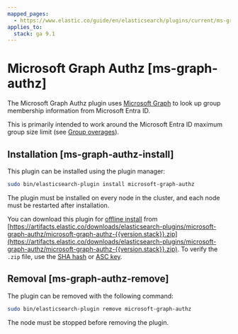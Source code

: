 ```yaml
---
mapped_pages:
  - https://www.elastic.co/guide/en/elasticsearch/plugins/current/ms-graph-authz.html
applies_to:
  stack: ga 9.1
---
```


# Microsoft Graph Authz [ms-graph-authz]

The Microsoft Graph Authz plugin uses [Microsoft Graph](https://learn.microsoft.com/en-us/graph/api/user-list-memberof)
to look up group membership information from Microsoft Entra ID.

This is primarily intended to work around the Microsoft Entra ID maximum group
size limit (see [Group overages](https://learn.microsoft.com/en-us/security/zero-trust/develop/configure-tokens-group-claims-app-roles#group-overages)).

## Installation [ms-graph-authz-install]

This plugin can be installed using the plugin manager:

```sh
sudo bin/elasticsearch-plugin install microsoft-graph-authz
```

The plugin must be installed on every node in the cluster, and each node must be
restarted after installation.

You can download this plugin
for [offline install](/reference/elasticsearch-plugins/plugin-management-custom-url.md)
from [https://artifacts.elastic.co/downloads/elasticsearch-plugins/microsoft-graph-authz/microsoft-graph-authz-{{version.stack}}.zip](https://artifacts.elastic.co/downloads/elasticsearch-plugins/microsoft-graph-authz/microsoft-graph-authz-{{version.stack}}.zip).
To verify the `.zip` file, use
the [SHA hash](https://artifacts.elastic.co/downloads/elasticsearch-plugins/microsoft-graph-authz/microsoft-graph-authz-{{version.stack}}.zip.sha512)
or [ASC key](https://artifacts.elastic.co/downloads/elasticsearch-plugins/microsoft-graph-authz/microsoft-graph-authz-{{version.stack}}.zip.asc).

## Removal [ms-graph-authz-remove]

The plugin can be removed with the following command:

```sh
sudo bin/elasticsearch-plugin remove microsoft-graph-authz
```

The node must be stopped before removing the plugin.


